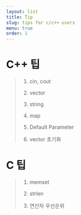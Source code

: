 ```yaml
---
layout: list
title: Tip
slug: tips for c/c++ users
menu: true
order: 1
---
```


# C++ 팁
> 1. cin, cout
> 
> 2. vector
> 
> 3. string
> 
> 4. map
> 
> 5. Default Parameter
> 
> 6. vector 초기화


# C 팁
> 1. memset
> 
> 2. strlen
> 
> 3. 연산자 우선순위